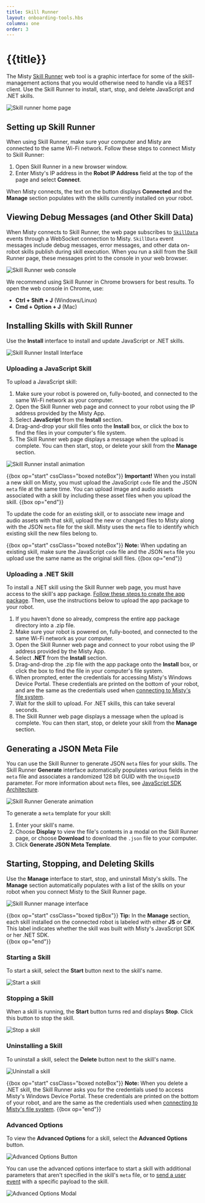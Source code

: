```yaml
---
title: Skill Runner
layout: onboarding-tools.hbs
columns: one
order: 3
---
```


# {{title}}

The Misty [Skill Runner](http://sdk.mistyrobotics.com/skill-runner/) web tool is a graphic interface for some of the skill-management actions that you would otherwise need to handle via a REST client. Use the Skill Runner to install, start, stop, and delete JavaScript and .NET skills.

![Skill runner home page](../../../assets/images/skill-runner.png)

## Setting up Skill Runner

When using Skill Runner, make sure your computer and Misty are connected to the same Wi-Fi network. Follow these steps to connect Misty to Skill Runner:

1. Open Skill Runner in a new browser window.
2. Enter Misty's IP address in the **Robot IP Address** field at the top of the page and select **Connect**.

When Misty connects, the text on the button displays **Connected** and the **Manage** section populates with the skills currently installed on your robot.

## Viewing Debug Messages (and Other Skill Data)

When Misty connects to Skill Runner, the web page subscribes to [`SkillData`](../../../misty-ii/robot/sensor-data/#skilldata) events through a WebSocket connection to Misty. `SkillData` event messages include debug messages, error messages, and other data on-robot skills publish during skill execution. When you run a skill from the Skill Runner page, these messages print to the console in your web browser.

![Skill Runner web console](../../../assets/images/skill-runner-run-skill.gif)

We recommend using Skill Runner in Chrome browsers for best results. To open the web console in Chrome, use:
* **Ctrl + Shift + J** (Windows/Linux)
* **Cmd + Option + J** (Mac)

## Installing Skills with Skill Runner

Use the **Install** interface to install and update JavaScript or .NET skills.

![Skill Runner Install Interface](../../../assets/images/skill-runner-install.png)

### Uploading a JavaScript Skill

To upload a JavaScript skill:

1. Make sure your robot is powered on, fully-booted, and connected to the same Wi-Fi network as your computer.
2. Open the Skill Runner web page and connect to your robot using the IP address provided by the Misty App.
3. Select **JavaScript** from the **Install** section. 
4. Drag-and-drop your skill files onto the **Install** box, or click the box to find the files in your computer's file system.
5. The Skill Runner web page displays a message when the upload is complete. You can then start, stop, or delete your skill from the **Manage** section.

![Skill Runner install animation](../../../assets/images/skill-runner-upload-skill-animation.gif)

{{box op="start" cssClass="boxed noteBox"}}
**Important!** When you install a new skill on Misty, you must upload the JavaScript `code` file and the JSON `meta` file at the same time. You can upload image and audio assets associated with a skill by including these asset files when you upload the skill.
{{box op="end"}}

To update the code for an existing skill, or to associate new image and audio assets with that skill, upload the new or changed files to Misty along with the JSON `meta` file for the skill. Misty uses the `meta` file to identify which existing skill the new files belong to.

{{box op="start" cssClass="boxed noteBox"}}
**Note:** When updating an existing skill, make sure the JavaScript `code` file and the JSON `meta` file you upload use the same name as the original skill files.
{{box op="end"}}

### Uploading a .NET Skill

To install a .NET skill using the Skill Runner web page, you must have access to the skill's app package. [Follow these steps to create the app package](../../../misty-ii/net-sdk/getting-started/#creating-a-net-skill-app-package). Then, use the instructions below to upload the app package to your robot. 

1. If you haven't done so already, compress the entire app package directory into a .zip file.
2. Make sure your robot is powered on, fully-booted, and connected to the same Wi-Fi network as your computer.
3. Open the Skill Runner web page and connect to your robot using the IP address provided by the Misty App.
4. Select **.NET** from the **Install** section. 
5. Drag-and-drop the .zip file with the app package onto the **Install** box, or click the box to find the file in your computer's file system.
6. When prompted, enter the credentials for accessing Misty's Windows Device Portal. These credentials are printed on the bottom of your robot, and are the same as the credentials used when [connecting to Misty's file system](../../../misty-ii/robot-misty-ii/#connecting-to-misty-39-s-file-system).
7. Wait for the skill to upload. For .NET skills, this can take several seconds.
8. The Skill Runner web page displays a message when the upload is complete. You can then start, stop, or delete your skill from the **Manage** section.

## Generating a JSON Meta File

You can use the Skill Runner to generate JSON `meta` files for your skills. The Skill Runner **Generate** interface automatically populates various fields in the `meta` file and associates a randomized 128 bit GUID with the `UniqueID` parameter. For more information about `meta` files, see [JavaScript SDK Architecture](../../../misty-ii/javascript-sdk/javascript-skill-architecture).

![Skill Runner Generate animation](../../../assets/images/skill-runner-generate-meta-animation.gif)

To generate a `meta` template for your skill:

1. Enter your skill's name.
2. Choose **Display** to view the file's contents in a modal on the Skill Runner page, or choose **Download** to download the `.json` file to your computer.
3. Click **Generate JSON Meta Template**.

## Starting, Stopping, and Deleting Skills

Use the **Manage** interface to start, stop, and uninstall Misty's skills. The **Manage** section automatically populates with a list of the skills on your robot when you connect Misty to the Skill Runner page.

![Skill Runner manage interface](../../../assets/images/skill-runner-manage.png)

{{box op="start" cssClass="boxed tipBox"}}
**Tip:** In the **Manage** section, each skill installed on the connected robot is labeled with either **JS** or **C#**. This label indicates whether the skill was built with Misty's JavaScript SDK or her .NET SDK.  
{{box op="end"}}

### Starting a Skill

To start a skill, select the **Start** button next to the skill's name.

![Start a skill](../../../assets/images/skill-runner-start-skill.png)

### Stopping a Skill

When a skill is running, the **Start** button turns red and displays **Stop**. Click this button to stop the skill.

![Stop a skill](../../../assets/images/skill-runner-stop-skill.png)

### Uninstalling a Skill

To uninstall a skill, select the **Delete** button next to the skill's name.

![Uninstall a skill](../../../assets/images/skill-runner-delete.png)

{{box op="start" cssClass="boxed noteBox"}}
**Note:** When you delete a .NET skill, the Skill Runner asks you for the credentials used to access Misty's Windows Device Portal. These credentials are printed on the bottom of your robot, and are the same as the credentials used when [connecting to Misty's file system](../../../misty-ii/robot-misty-ii/#connecting-to-misty-39-s-file-system).
{{box op="end"}}


### Advanced Options

To view the **Advanced Options** for a skill, select the **Advanced Options** button.

![Advanced Options Button](../../../assets/images/skill-runner-advanced.png)

You can use the advanced options interface to start a skill with additional parameters that aren't specified in the skill's `meta` file, or to [send a user event](../../../misty-ii/rest-api/api-reference/#triggerskillevent) with a specific payload to the skill.

![Advanced Options Modal](../../../assets/images/skill-runner-advanced-modal.png)